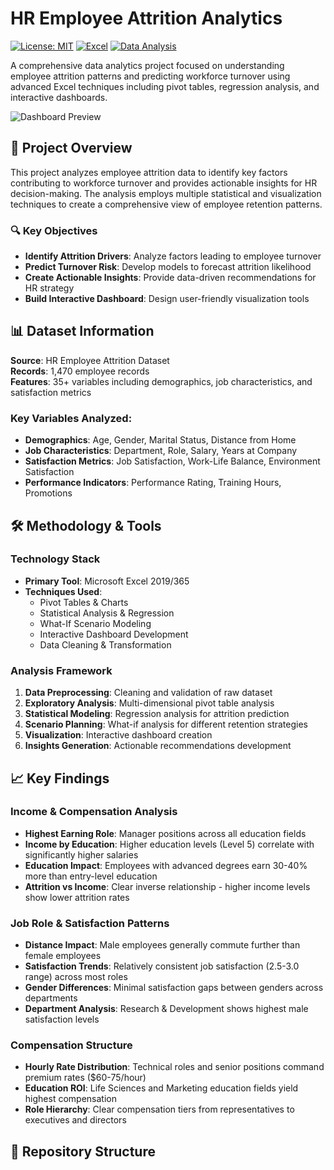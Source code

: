 # HR Employee Attrition Analytics

[![License: MIT](https://img.shields.io/badge/License-MIT-yellow.svg)](https://opensource.org/licenses/MIT)
[![Excel](https://img.shields.io/badge/Excel-217346?style=flat&logo=microsoft-excel&logoColor=white)](https://www.microsoft.com/en-us/microsoft-365/excel)
[![Data Analysis](https://img.shields.io/badge/Data%20Analysis-4285F4?style=flat&logo=google-analytics&logoColor=white)](https://analytics.google.com/)

A comprehensive data analytics project focused on understanding employee attrition patterns and predicting workforce turnover using advanced Excel techniques including pivot tables, regression analysis, and interactive dashboards.

![Dashboard Preview](assets/images/dashboard_banner.png)

## 🎯 Project Overview

This project analyzes employee attrition data to identify key factors contributing to workforce turnover and provides actionable insights for HR decision-making. The analysis employs multiple statistical and visualization techniques to create a comprehensive view of employee retention patterns.

### 🔍 Key Objectives
- **Identify Attrition Drivers**: Analyze factors leading to employee turnover
- **Predict Turnover Risk**: Develop models to forecast attrition likelihood  
- **Create Actionable Insights**: Provide data-driven recommendations for HR strategy
- **Build Interactive Dashboard**: Design user-friendly visualization tools

## 📊 Dataset Information

**Source**: HR Employee Attrition Dataset  
**Records**: 1,470 employee records  
**Features**: 35+ variables including demographics, job characteristics, and satisfaction metrics

### Key Variables Analyzed:
- **Demographics**: Age, Gender, Marital Status, Distance from Home
- **Job Characteristics**: Department, Role, Salary, Years at Company
- **Satisfaction Metrics**: Job Satisfaction, Work-Life Balance, Environment Satisfaction
- **Performance Indicators**: Performance Rating, Training Hours, Promotions

## 🛠️ Methodology & Tools

### Technology Stack
- **Primary Tool**: Microsoft Excel 2019/365
- **Techniques Used**:
  - Pivot Tables & Charts
  - Statistical Analysis & Regression
  - What-If Scenario Modeling
  - Interactive Dashboard Development
  - Data Cleaning & Transformation

### Analysis Framework
1. **Data Preprocessing**: Cleaning and validation of raw dataset
2. **Exploratory Analysis**: Multi-dimensional pivot table analysis  
3. **Statistical Modeling**: Regression analysis for attrition prediction
4. **Scenario Planning**: What-if analysis for different retention strategies
5. **Visualization**: Interactive dashboard creation
6. **Insights Generation**: Actionable recommendations development

## 📈 Key Findings

### Income & Compensation Analysis
- **Highest Earning Role**: Manager positions across all education fields
- **Income by Education**: Higher education levels (Level 5) correlate with significantly higher salaries
- **Education Impact**: Employees with advanced degrees earn 30-40% more than entry-level education
- **Attrition vs Income**: Clear inverse relationship - higher income levels show lower attrition rates

### Job Role & Satisfaction Patterns
- **Distance Impact**: Male employees generally commute further than female employees
- **Satisfaction Trends**: Relatively consistent job satisfaction (2.5-3.0 range) across most roles
- **Gender Differences**: Minimal satisfaction gaps between genders across departments
- **Department Analysis**: Research & Development shows highest male satisfaction levels

### Compensation Structure
- **Hourly Rate Distribution**: Technical roles and senior positions command premium rates ($60-75/hour)
- **Education ROI**: Life Sciences and Marketing education fields yield highest compensation
- **Role Hierarchy**: Clear compensation tiers from representatives to executives and directors

## 📁 Repository Structure
